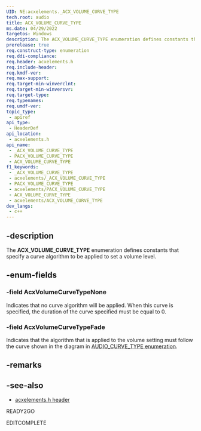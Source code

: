 ```yaml
---
UID: NE:acxelements._ACX_VOLUME_CURVE_TYPE
tech.root: audio 
title: ACX_VOLUME_CURVE_TYPE
ms.date: 04/29/2022
targetos: Windows
description: The ACX_VOLUME_CURVE_TYPE enumeration defines constants that specify a curve algorithm to be applied to set a volume level.
prerelease: true
req.construct-type: enumeration
req.ddi-compliance: 
req.header: acxelements.h
req.include-header: 
req.kmdf-ver: 
req.max-support: 
req.target-min-winverclnt: 
req.target-min-winversvr: 
req.target-type: 
req.typenames: 
req.umdf-ver: 
topic_type:
 - apiref
api_type:
 - HeaderDef
api_location:
 - acxelements.h
api_name:
 - _ACX_VOLUME_CURVE_TYPE
 - PACX_VOLUME_CURVE_TYPE
 - ACX_VOLUME_CURVE_TYPE
f1_keywords:
 - _ACX_VOLUME_CURVE_TYPE
 - acxelements/_ACX_VOLUME_CURVE_TYPE
 - PACX_VOLUME_CURVE_TYPE
 - acxelements/PACX_VOLUME_CURVE_TYPE
 - ACX_VOLUME_CURVE_TYPE
 - acxelements/ACX_VOLUME_CURVE_TYPE
dev_langs:
 - c++
---
```


## -description

The **ACX_VOLUME_CURVE_TYPE** enumeration defines constants that specify a curve algorithm to be applied to set a volume level.

## -enum-fields

### -field AcxVolumeCurveTypeNone

Indicates that no curve algorithm will be applied. When this curve is specified, the duration of the curve specified must be equal to 0.

### -field AcxVolumeCurveTypeFade

Indicates that the algorithm that is applied to the volume setting must follow the curve shown in the diagram in [AUDIO_CURVE_TYPE enumeration](/windows-hardware/drivers/ddi/ksmedia/ne-ksmedia-audio_curve_type).

## -remarks


## -see-also

- [acxelements.h header](index.md)

READY2GO

EDITCOMPLETE